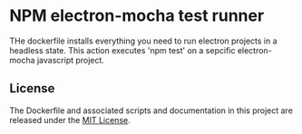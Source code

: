 # NPM electron-mocha test runner

THe dockerfile installs everything you need to run electron projects in a headless state. This action executes 'npm test' on a sepcific electron-mocha javascript project. 

## License

The Dockerfile and associated scripts and documentation in this project are released under the [MIT License](LICENSE).
